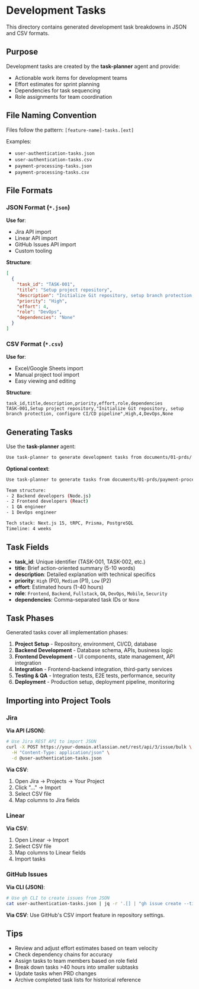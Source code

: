 # Development Tasks

This directory contains generated development task breakdowns in JSON and CSV formats.

## Purpose

Development tasks are created by the **task-planner** agent and provide:
- Actionable work items for development teams
- Effort estimates for sprint planning
- Dependencies for task sequencing
- Role assignments for team coordination

## File Naming Convention

Files follow the pattern: `[feature-name]-tasks.[ext]`

Examples:
- `user-authentication-tasks.json`
- `user-authentication-tasks.csv`
- `payment-processing-tasks.json`
- `payment-processing-tasks.csv`

## File Formats

### JSON Format (`*.json`)

**Use for**:
- Jira API import
- Linear API import
- GitHub Issues API import
- Custom tooling

**Structure**:
```json
[
  {
    "task_id": "TASK-001",
    "title": "Setup project repository",
    "description": "Initialize Git repository, setup branch protection, configure CI/CD pipeline",
    "priority": "High",
    "effort": 4,
    "role": "DevOps",
    "dependencies": "None"
  }
]
```

### CSV Format (`*.csv`)

**Use for**:
- Excel/Google Sheets import
- Manual project tool import
- Easy viewing and editing

**Structure**:
```csv
task_id,title,description,priority,effort,role,dependencies
TASK-001,Setup project repository,"Initialize Git repository, setup branch protection, configure CI/CD pipeline",High,4,DevOps,None
```

## Generating Tasks

Use the **task-planner** agent:

```bash
Use task-planner to generate development tasks from documents/01-prds/[feature-name]-prd.md
```

**Optional context**:
```bash
Use task-planner to generate tasks from documents/01-prds/payment-processing-prd.md

Team structure:
- 2 Backend developers (Node.js)
- 2 Frontend developers (React)
- 1 QA engineer
- 1 DevOps engineer

Tech stack: Next.js 15, tRPC, Prisma, PostgreSQL
Timeline: 4 weeks
```

## Task Fields

- **task_id**: Unique identifier (TASK-001, TASK-002, etc.)
- **title**: Brief action-oriented summary (5-10 words)
- **description**: Detailed explanation with technical specifics
- **priority**: `High` (P0), `Medium` (P1), `Low` (P2)
- **effort**: Estimated hours (1-40 hours)
- **role**: `Frontend`, `Backend`, `Fullstack`, `QA`, `DevOps`, `Mobile`, `Security`
- **dependencies**: Comma-separated task IDs or `None`

## Task Phases

Generated tasks cover all implementation phases:

1. **Project Setup** - Repository, environment, CI/CD, database
2. **Backend Development** - Database schema, APIs, business logic
3. **Frontend Development** - UI components, state management, API integration
4. **Integration** - Frontend-backend integration, third-party services
5. **Testing & QA** - Integration tests, E2E tests, performance, security
6. **Deployment** - Production setup, deployment pipeline, monitoring

## Importing into Project Tools

### Jira

**Via API (JSON)**:
```bash
# Use Jira REST API to import JSON
curl -X POST https://your-domain.atlassian.net/rest/api/3/issue/bulk \
  -H "Content-Type: application/json" \
  -d @user-authentication-tasks.json
```

**Via CSV**:
1. Open Jira → Projects → Your Project
2. Click "..." → Import
3. Select CSV file
4. Map columns to Jira fields

### Linear

**Via CSV**:
1. Open Linear → Import
2. Select CSV file
3. Map columns to Linear fields
4. Import tasks

### GitHub Issues

**Via CLI (JSON)**:
```bash
# Use gh CLI to create issues from JSON
cat user-authentication-tasks.json | jq -r '.[] | "gh issue create --title \"\(.title)\" --body \"\(.description)\""' | bash
```

**Via CSV**:
Use GitHub's CSV import feature in repository settings.

## Tips

- Review and adjust effort estimates based on team velocity
- Check dependency chains for accuracy
- Assign tasks to team members based on role field
- Break down tasks >40 hours into smaller subtasks
- Update tasks when PRD changes
- Archive completed task lists for historical reference
